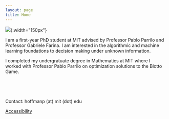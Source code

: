 ```yaml
---
layout: page
title: Home
---
```


![]({{site.baseurl}}/assets/PH-photo.jpeg){:width="150px"}


I am a first-year PhD student at MIT advised by Professor Pablo Parrilo and Professor Gabriele Farina. I am interested in the algorithmic and machine learning foundations to decision making under unknown information.

I completed my undergratuate degree in Mathematics at MIT where I worked with Professor Pablo Parrilo on optimization solutions to the Blotto Game.   

 &nbsp;

 &nbsp;

 Contact: hoffmanp (at) mit (dot) edu
  
 [Accessibility](https://accessibility.mit.edu)

